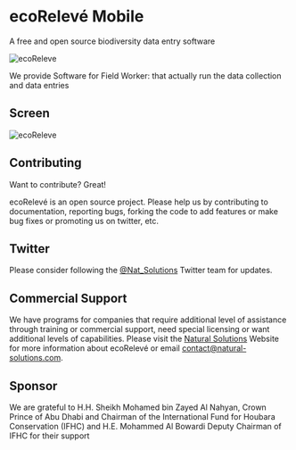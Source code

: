 ecoRelevé Mobile
=========
A free and open source biodiversity data entry software

![ecoReleve](https://raw.github.com/NaturalSolutions/ecoReleve-Mobile/master/Logo/logo-LABS_Mobile.jpg)

We provide Software for Field Worker: that actually run the data collection and data entries



Screen
------------
![ecoReleve](https://raw.github.com/NaturalSolutions/ecoReleve-Mobile/master/Screen/Screen.png)



Contributing
------------

Want to contribute? Great!

ecoRelevé is an open source project. Please help us by contributing to documentation, reporting bugs, forking the code to add features or make bug fixes or promoting us on twitter, etc.

Twitter
------------
Please consider following the [@Nat_Solutions](https://twitter.com/Nat_Solutions) Twitter team for updates.

Commercial Support
------------

We have programs for companies that require additional level of assistance through training or commercial support, need special licensing or want additional levels of capabilities. Please visit the  [Natural Solutions](http://www.natural-solutions.eu/) Website for more information about ecoRelevé or email contact@natural-solutions.com.

Sponsor
------------

We are grateful to H.H. Sheikh Mohamed bin Zayed Al Nahyan, Crown Prince of Abu Dhabi and Chairman of the International Fund for Houbara Conservation (IFHC) and  H.E. Mohammed Al Bowardi Deputy Chairman of IFHC for their support



